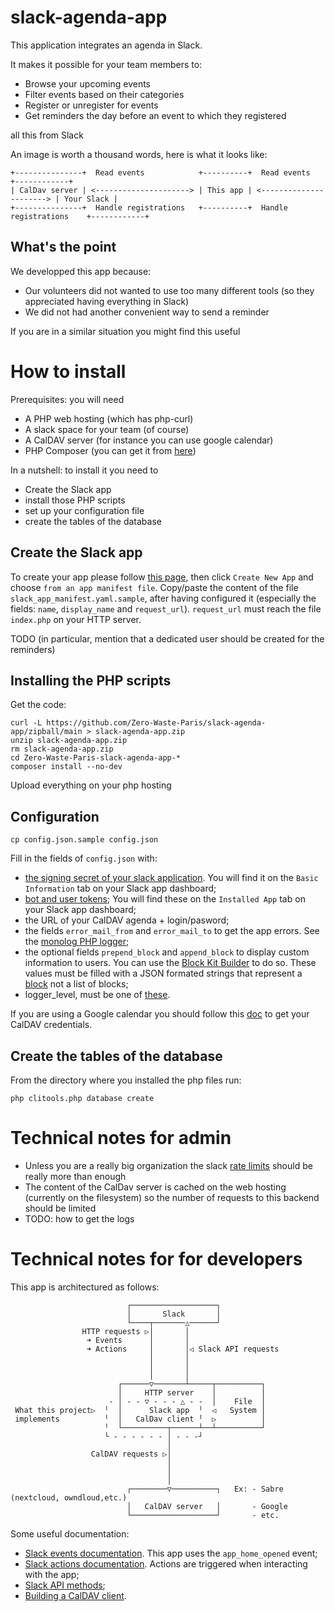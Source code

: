 slack-agenda-app
================

This application integrates an agenda in Slack.

It makes it possible for your team members to:
* Browse your upcoming events
* Filter events based on their categories
* Register or unregister for events
* Get reminders the day before an event to which they registered

all this from Slack

An image is worth a thousand words, here is what it looks like:

    +---------------+  Read events            +----------+  Read events             +------------+
    | CalDav server | <---------------------> | This app | <----------------------> | Your Slack |
    +---------------+  Handle registrations   +----------+  Handle registrations    +------------+

What's the point
----------------

We developped this app because:

* Our volunteers did not wanted to use too many different tools (so they appreciated having everything in Slack)
* We did not had another convenient way to send a reminder

If you are in a similar situation you might find this useful

How to install
==============

Prerequisites: you will need

* A PHP web hosting (which has php-curl)
* A slack space for your team (of course)
* A CalDAV server (for instance you can use google calendar)
* PHP Composer (you can get it from [here](https://getcomposer.org/))

In a nutshell: to install it you need to

- Create the Slack app
- install those PHP scripts
- set up your configuration file
- create the tables of the database

Create the Slack app
--------------------

To create your app please follow [this page](https://api.slack.com/apps), then click `Create New App` and choose `from an app manifest file`. Copy/paste the content of the file `slack_app_manifest.yaml.sample`, after having configured it (especially the fields: `name`, `display_name` and `request_url`). `request_url` must reach the file `index.php` on your HTTP server.

TODO (in particular, mention that a dedicated user should be created for the reminders)

Installing the PHP scripts
--------------------------
Get the code:

    curl -L https://github.com/Zero-Waste-Paris/slack-agenda-app/zipball/main > slack-agenda-app.zip
    unzip slack-agenda-app.zip
    rm slack-agenda-app.zip
    cd Zero-Waste-Paris-slack-agenda-app-*
    composer install --no-dev

Upload everything on your php hosting

Configuration
-------------

```
cp config.json.sample config.json
```

Fill in the fields of `config.json` with:
- [the signing secret of your slack application](https://api.slack.com/authentication/verifying-requests-from-slack). You will find it on the `Basic Information` tab on your Slack app dashboard;
- [bot and user tokens](https://api.slack.com/authentication/token-types);  You will find these on the `Installed App` tab on your Slack app dashboard;
- the URL of your CalDAV agenda + login/pasword;
- the fields `error_mail_from` and `error_mail_to` to get the app errors. See the [monolog PHP logger](https://github.com/Seldaek/monolog/blob/main/doc/02-handlers-formatters-processors.md);
- the optional fields `prepend_block` and `append_block` to display custom information to users. You can use the [Block Kit Builder](https://app.slack.com/block-kit-builder/) to do so. These values must be filled with a JSON formated strings that represent a [block](https://api.slack.com/block-kit) not a list of blocks;
- logger_level, must be one of [these](https://github.com/Seldaek/monolog/blob/fb2c324c17941ffe805aa7c953895af96840d0c9/src/Monolog/Logger.php#L103).

If you are using a Google calendar you should follow this [doc](https://support.google.com/accounts/answer/185833?hl=fr) to get your CalDAV credentials.

Create the tables of the database
---------------------------------

From the directory where you installed the php files run:

    php clitools.php database create

Technical notes for admin
=========================

* Unless you are a really big organization the slack [rate limits](https://api.slack.com/changelog/2018-03-great-rate-limits) should be really more than enough
* The content of the CalDav server is cached on the web hosting (currently on the filesystem) so the number of requests to this backend should be limited
* TODO: how to get the logs

Technical notes for  for developers
===================================
This app is architectured as follows:

```
                          ┌───────────────────┐
                          │       Slack       │
                          └────┬───────△──────┘
                HTTP requests ▷│       │
                 ➜ Events      │       │
                 ➜ Actions     │       │◁ Slack API requests
                               │       │
                               │       │
                               │       │
                        ┌──────▽───────┴─────┬──────────┐
                        │     HTTP server    │          │
                      - │ - - ▽ - - - △ - -  │    File  │
 What this project▷  ╵  │      Slack app  ╵  ◁   System │
 implements          ╵  │   CalDav client ╵  ▷          │
                     ╵  └──────────┬──────┴──┴──────────┘
                     └ - - - - - - │ - - -┘
                                   │
                  CalDAV requests ▷│
                                   │
                                   │
                                   │
                          ┌────────▽──────────┐   Ex: - Sabre (nextcloud, owndloud,etc.)
                          │   CalDAV server   │       - Google
                          └───────────────────┘       - etc.
```
Some useful documentation:
- [Slack events documentation](https://api.slack.com/events). This app uses the `app_home_opened` event;
- [Slack actions documentation](https://api.slack.com/interactivity/shortcuts). Actions are triggered when interacting with the app;
- [Slack API methods](https://api.slack.com/methods);
- [Building a CalDAV client](https://sabre.io/dav/building-a-caldav-client/).
